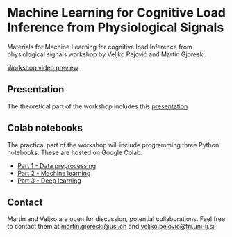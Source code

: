 # Machine Learning for Cognitive Load Inference from Physiological Signals
Materials for  Machine Learning for cognitive load Inference from physiological signals workshop by Veljko Pejović and Martin Gjoreski. 

[Workshop video preview](https://drive.google.com/file/d/1kAtmyCkL5nHT5LbQ99it34wYI5Av7jaA/view?usp=sharing)

## Presentation
The theoretical part of the workshop includes this [presentation](https://github.com/vpejovic/CognitiveLoadWearables/blob/main/CogLoadTutorialNEC21.pdf)

## Colab notebooks
The practical part of the workshop will include programming three Python notebooks. These are hosted on Google Colab:
* [Part 1 - Data preprocessing](https://colab.research.google.com/drive/1TcGrzhtlb6XdIE33l5cnedPeaPlyNrNE?usp=sharing)
* [Part 2 - Machine learning](https://colab.research.google.com/drive/1adYKWqgSsky0z5LITB9QjsFTmL7g90gH?usp=sharing)
* [Part 3 - Deep learning](https://colab.research.google.com/drive/1Y6gstz3ybo8efObCaEmg5KsMbGEOfzoe?usp=sharing)

## Contact
Martin and Veljko are open for discussion, potential collaborations. Feel free to contact them at martin.gjoreski@usi.ch and veljko.pejovic@fri.uni-lj.si



